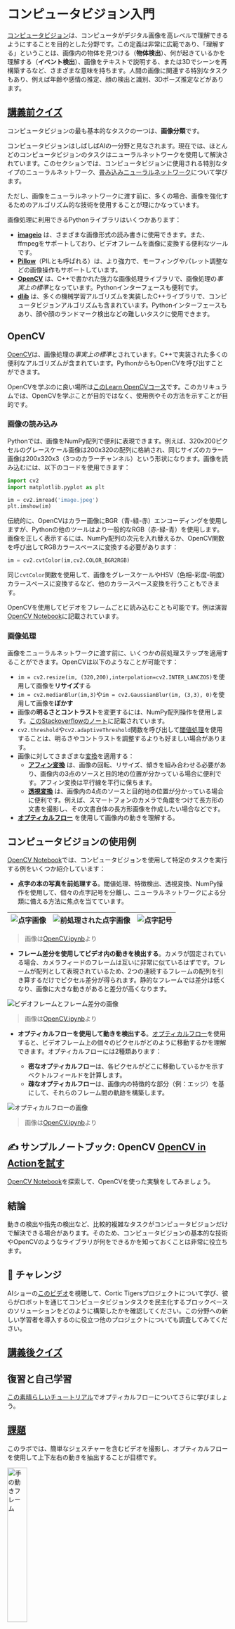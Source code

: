 <!--
CO_OP_TRANSLATOR_METADATA:
{
  "original_hash": "4bedc8e702db17260cfe824d58b6cfd4",
  "translation_date": "2025-08-24T21:10:53+00:00",
  "source_file": "lessons/4-ComputerVision/06-IntroCV/README.md",
  "language_code": "ja"
}
-->
# コンピュータビジョン入門

[コンピュータビジョン](https://wikipedia.org/wiki/Computer_vision)は、コンピュータがデジタル画像を高レベルで理解できるようにすることを目的とした分野です。この定義は非常に広範であり、「理解する」ということは、画像内の物体を見つける（**物体検出**）、何が起きているかを理解する（**イベント検出**）、画像をテキストで説明する、または3Dでシーンを再構築するなど、さまざまな意味を持ちます。人間の画像に関連する特別なタスクもあり、例えば年齢や感情の推定、顔の検出と識別、3Dポーズ推定などがあります。

## [講義前クイズ](https://red-field-0a6ddfd03.1.azurestaticapps.net/quiz/106)

コンピュータビジョンの最も基本的なタスクの一つは、**画像分類**です。

コンピュータビジョンはしばしばAIの一分野と見なされます。現在では、ほとんどのコンピュータビジョンのタスクはニューラルネットワークを使用して解決されています。このセクションでは、コンピュータビジョンに使用される特別なタイプのニューラルネットワーク、[畳み込みニューラルネットワーク](../07-ConvNets/README.md)について学びます。

ただし、画像をニューラルネットワークに渡す前に、多くの場合、画像を強化するためのアルゴリズム的な技術を使用することが理にかなっています。

画像処理に利用できるPythonライブラリはいくつかあります：

* **[imageio](https://imageio.readthedocs.io/en/stable/)** は、さまざまな画像形式の読み書きに使用できます。また、ffmpegをサポートしており、ビデオフレームを画像に変換する便利なツールです。
* **[Pillow](https://pillow.readthedocs.io/en/stable/index.html)**（PILとも呼ばれる）は、より強力で、モーフィングやパレット調整などの画像操作もサポートしています。
* **[OpenCV](https://opencv.org/)** は、C++で書かれた強力な画像処理ライブラリで、画像処理の*事実上の標準*となっています。Pythonインターフェースも便利です。
* **[dlib](http://dlib.net/)** は、多くの機械学習アルゴリズムを実装したC++ライブラリで、コンピュータビジョンアルゴリズムも含まれています。Pythonインターフェースもあり、顔や顔のランドマーク検出などの難しいタスクに使用できます。

## OpenCV

[OpenCV](https://opencv.org/)は、画像処理の*事実上の標準*とされています。C++で実装された多くの便利なアルゴリズムが含まれています。PythonからもOpenCVを呼び出すことができます。

OpenCVを学ぶのに良い場所は[このLearn OpenCVコース](https://learnopencv.com/getting-started-with-opencv/)です。このカリキュラムでは、OpenCVを学ぶことが目的ではなく、使用例やその方法を示すことが目的です。

### 画像の読み込み

Pythonでは、画像をNumPy配列で便利に表現できます。例えば、320x200ピクセルのグレースケール画像は200x320の配列に格納され、同じサイズのカラー画像は200x320x3（3つのカラーチャンネル）という形状になります。画像を読み込むには、以下のコードを使用できます：

```python
import cv2
import matplotlib.pyplot as plt

im = cv2.imread('image.jpeg')
plt.imshow(im)
```

伝統的に、OpenCVはカラー画像にBGR（青-緑-赤）エンコーディングを使用しますが、Pythonの他のツールはより一般的なRGB（赤-緑-青）を使用します。画像を正しく表示するには、NumPy配列の次元を入れ替えるか、OpenCV関数を呼び出してRGBカラースペースに変換する必要があります：

```python
im = cv2.cvtColor(im,cv2.COLOR_BGR2RGB)
```

同じ`cvtColor`関数を使用して、画像をグレースケールやHSV（色相-彩度-明度）カラースペースに変換するなど、他のカラースペース変換を行うこともできます。

OpenCVを使用してビデオをフレームごとに読み込むことも可能です。例は演習[OpenCV Notebook](../../../../../lessons/4-ComputerVision/06-IntroCV/OpenCV.ipynb)に記載されています。

### 画像処理

画像をニューラルネットワークに渡す前に、いくつかの前処理ステップを適用することができます。OpenCVは以下のようなことが可能です：

* `im = cv2.resize(im, (320,200),interpolation=cv2.INTER_LANCZOS)`を使用して画像を**リサイズ**する
* `im = cv2.medianBlur(im,3)`や`im = cv2.GaussianBlur(im, (3,3), 0)`を使用して画像を**ぼかす**
* 画像の**明るさとコントラスト**を変更するには、NumPy配列操作を使用します。[このStackoverflowのノート](https://stackoverflow.com/questions/39308030/how-do-i-increase-the-contrast-of-an-image-in-python-opencv)に記載されています。
* `cv2.threshold`や`cv2.adaptiveThreshold`関数を呼び出して[閾値処理](https://docs.opencv.org/4.x/d7/d4d/tutorial_py_thresholding.html)を使用することは、明るさやコントラストを調整するよりも好ましい場合があります。
* 画像に対してさまざまな[変換](https://docs.opencv.org/4.5.5/da/d6e/tutorial_py_geometric_transformations.html)を適用する：
    - **[アフィン変換](https://docs.opencv.org/4.5.5/d4/d61/tutorial_warp_affine.html)** は、画像の回転、リサイズ、傾きを組み合わせる必要があり、画像内の3点のソースと目的地の位置が分かっている場合に便利です。アフィン変換は平行線を平行に保ちます。
    - **[透視変換](https://medium.com/analytics-vidhya/opencv-perspective-transformation-9edffefb2143)** は、画像内の4点のソースと目的地の位置が分かっている場合に便利です。例えば、スマートフォンのカメラで角度をつけて長方形の文書を撮影し、その文書自体の長方形画像を作成したい場合などです。
* **[オプティカルフロー](https://docs.opencv.org/4.5.5/d4/dee/tutorial_optical_flow.html)** を使用して画像内の動きを理解する。

## コンピュータビジョンの使用例

[OpenCV Notebook](../../../../../lessons/4-ComputerVision/06-IntroCV/OpenCV.ipynb)では、コンピュータビジョンを使用して特定のタスクを実行する例をいくつか紹介しています：

* **点字の本の写真を前処理する**。閾値処理、特徴検出、透視変換、NumPy操作を使用して、個々の点字記号を分離し、ニューラルネットワークによる分類に備える方法に焦点を当てています。

![点字画像](../../../../../translated_images/braille.341962ff76b1bd7044409371d3de09ced5028132aef97344ea4b7468c1208126.ja.jpeg) | ![前処理された点字画像](../../../../../translated_images/braille-result.46530fea020b03c76aac532d7d6eeef7f6fb35b55b1001cd21627907dabef3ed.ja.png) | ![点字記号](../../../../../translated_images/braille-symbols.0159185ab69d533909dc4d7d26a1971b51401c6a80eb3a5584f250ea880af88b.ja.png)
----|-----|-----

> 画像は[OpenCV.ipynb](../../../../../lessons/4-ComputerVision/06-IntroCV/OpenCV.ipynb)より

* **フレーム差分を使用してビデオ内の動きを検出する**。カメラが固定されている場合、カメラフィードのフレームは互いに非常に似ているはずです。フレームが配列として表現されているため、2つの連続するフレームの配列を引き算するだけでピクセル差分が得られます。静的なフレームでは差分は低くなり、画像に大きな動きがあると差分が高くなります。

![ビデオフレームとフレーム差分の画像](../../../../../translated_images/frame-difference.706f805491a0883c938e16447bf5eb2f7d69e812c7f743cbe7d7c7645168f81f.ja.png)

> 画像は[OpenCV.ipynb](../../../../../lessons/4-ComputerVision/06-IntroCV/OpenCV.ipynb)より

* **オプティカルフローを使用して動きを検出する**。[オプティカルフロー](https://docs.opencv.org/3.4/d4/dee/tutorial_optical_flow.html)を使用すると、ビデオフレーム上の個々のピクセルがどのように移動するかを理解できます。オプティカルフローには2種類あります：

   - **密なオプティカルフロー**は、各ピクセルがどこに移動しているかを示すベクトルフィールドを計算します。
   - **疎なオプティカルフロー**は、画像内の特徴的な部分（例：エッジ）を基にして、それらのフレーム間の軌跡を構築します。

![オプティカルフローの画像](../../../../../translated_images/optical.1f4a94464579a83a10784f3c07fe7228514714b96782edf50e70ccd59d2d8c4f.ja.png)

> 画像は[OpenCV.ipynb](../../../../../lessons/4-ComputerVision/06-IntroCV/OpenCV.ipynb)より

## ✍️ サンプルノートブック: OpenCV [OpenCV in Actionを試す](../../../../../lessons/4-ComputerVision/06-IntroCV/OpenCV.ipynb)

[OpenCV Notebook](../../../../../lessons/4-ComputerVision/06-IntroCV/OpenCV.ipynb)を探索して、OpenCVを使った実験をしてみましょう。

## 結論

動きの検出や指先の検出など、比較的複雑なタスクがコンピュータビジョンだけで解決できる場合があります。そのため、コンピュータビジョンの基本的な技術やOpenCVのようなライブラリが何をできるかを知っておくことは非常に役立ちます。

## 🚀 チャレンジ

AIショーの[このビデオ](https://docs.microsoft.com/shows/ai-show/ai-show--2021-opencv-ai-competition--grand-prize-winners--cortic-tigers--episode-32?WT.mc_id=academic-77998-cacaste)を視聴して、Cortic Tigersプロジェクトについて学び、彼らがロボットを通じてコンピュータビジョンタスクを民主化するブロックベースのソリューションをどのように構築したかを確認してください。この分野への新しい学習者を導入するのに役立つ他のプロジェクトについても調査してみてください。

## [講義後クイズ](https://red-field-0a6ddfd03.1.azurestaticapps.net/quiz/206)

## 復習と自己学習

[この素晴らしいチュートリアル](https://learnopencv.com/optical-flow-in-opencv/)でオプティカルフローについてさらに学びましょう。

## [課題](lab/README.md)

このラボでは、簡単なジェスチャーを含むビデオを撮影し、オプティカルフローを使用して上下左右の動きを抽出することが目標です。

<img src="images/palm-movement.png" width="30%" alt="手の動きフレーム"/>

**免責事項**:  
この文書は、AI翻訳サービス [Co-op Translator](https://github.com/Azure/co-op-translator) を使用して翻訳されています。正確性を追求しておりますが、自動翻訳には誤りや不正確な部分が含まれる可能性があることをご承知ください。元の言語で記載された文書が正式な情報源とみなされるべきです。重要な情報については、専門の人間による翻訳を推奨します。この翻訳の使用に起因する誤解や誤認について、当方は一切の責任を負いません。